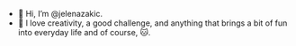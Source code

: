 - 👋 Hi, I’m @jelenazakic.
- 🌺 I love creativity, a good challenge, and anything that brings a bit of fun into everyday life and of course, 🐱.

<!---
jelenazakic/jelenazakic is a ✨ special ✨ repository because its `README.md` (this file) appears on your GitHub profile.
You can click the Preview link to take a look at your changes.
--->
